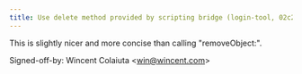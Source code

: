 ```yaml
---
title: Use delete method provided by scripting bridge (login-tool, 02c231f)
---
```


This is slightly nicer and more concise than calling "removeObject:".

Signed-off-by: Wincent Colaiuta &lt;win@wincent.com&gt;
